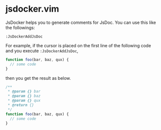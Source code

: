 jsdocker.vim
============

JsDocker helps you to generate comments for JsDoc.
You can use this like the followings:

```vim
:JsDockerAddJsDoc
```

For example, if the cursor is placed on the first line of the following code
and you execute `:JsDockerAddJsDoc`,

```js
function foo(bar, baz, qux) {
  // some code
}
```

then you get the result as below.

```js
/**
 * @param {} bar
 * @param {} baz
 * @param {} qux
 * @return {}
 */
function foo(bar, baz, qux) {
  // some code
}
```

